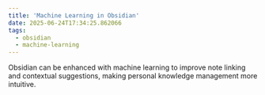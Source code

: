 ```yaml
---
title: 'Machine Learning in Obsidian'
date: 2025-06-24T17:34:25.862066
tags:
  - obsidian
  - machine-learning
---
```


Obsidian can be enhanced with machine learning to improve note linking and contextual suggestions, making personal knowledge management more intuitive.

